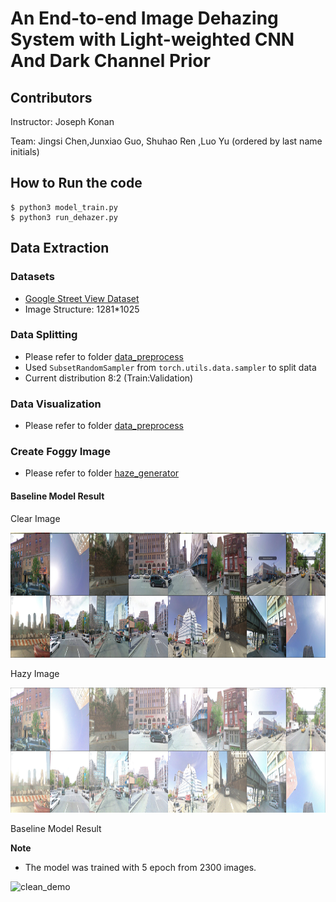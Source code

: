 # An End-to-end Image Dehazing System with Light-weighted CNN And Dark Channel Prior

## Contributors

Instructor: Joseph Konan

Team: Jingsi Chen,Junxiao Guo, Shuhao Ren ,Luo Yu (ordered by last name initials)

## How to Run the code

```
$ python3 model_train.py
$ python3 run_dehazer.py
```

## Data Extraction

### Datasets
- [Google Street View Dataset](https://www.crcv.ucf.edu/projects/GMCP_Geolocalization/#Dataset)
- Image Structure: 1281*1025

### Data Splitting

- Please refer to folder [data_preprocess](preprocessing)
- Used `SubsetRandomSampler` from `torch.utils.data.sampler` to split data
- Current distribution 8:2 (Train:Validation)

### Data Visualization

- Please refer to folder [data_preprocess](preprocessing)


### Create Foggy Image
- Please refer to folder [haze_generator](haze_generator)
 
#### Baseline Model Result

Clear Image

<img src="imgs/5_epoches_clear.jpg " alt="clear_demo" width="1000" height="200"/>

Hazy Image

<img src="imgs/5_epoches_hazy.jpg " alt="hazy_demo" width="1000" height="200"/>

Baseline Model Result

**Note**
  - The model was trained with 5 epoch from 2300 images.
  
<img src="imgs/5_epoches_clean.jpg " alt="clean_demo" width="1000" height="200"/>



